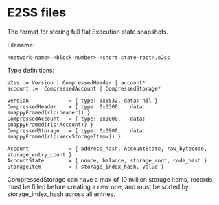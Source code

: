 # E2SS files

The format for storing full flat Execution state snapshots.

 Filename:

 ```text
 <network-name>-<block-number>-<short-state-root>.e2ss
 ```

 Type definitions:

 ```text
 e2ss := Version | CompressedHeader | account*
 account :=  CompressedAccount | CompressedStorage*

 Version             = { type: 0x6532, data: nil }
 CompressedHeader    = { type: 0x0300,   data: snappyFramed(rlp(header)) }
 CompressedAccount   = { type: 0x0800,   data: snappyFramed(rlp(Account)) }
 CompressedStorage   = { type: 0x0900,   data: snappyFramed(rlp(Vec<StorageItem>)) }

 Account             = { address_hash, AccountState, raw_bytecode, storage_entry_count }
 AccountState        = { nonce, balance, storage_root, code_hash }
 StorageItem         = { storage_index_hash, value }
 ```

 CompressedStorage can have a max of 10 million storage items, records must be filled before
 creating a new one, and must be sorted by storage_index_hash across all entries.
